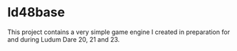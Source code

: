 ld48base
========

This project contains a very simple game engine I created in preparation for and during Ludum Dare 20, 21 and 23.
